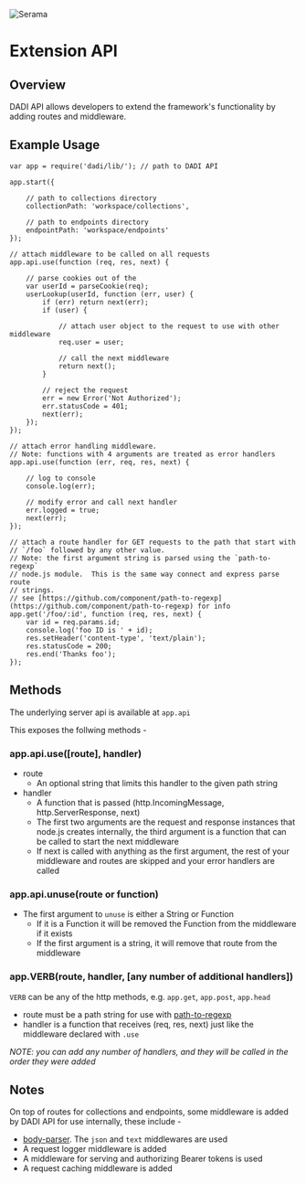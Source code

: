 ![Serama](../serama.png)

# Extension API

## Overview

DADI API allows developers to extend the framework's functionality by adding routes and middleware.

## Example Usage

    var app = require('dadi/lib/'); // path to DADI API

    app.start({

        // path to collections directory
        collectionPath: 'workspace/collections',

        // path to endpoints directory
        endpointPath: 'workspace/endpoints'
    });

    // attach middleware to be called on all requests
    app.api.use(function (req, res, next) {

        // parse cookies out of the
        var userId = parseCookie(req);
        userLookup(userId, function (err, user) {
            if (err) return next(err);
            if (user) {

                // attach user object to the request to use with other middleware
                req.user = user;

                // call the next middleware
                return next();
            }

            // reject the request
            err = new Error('Not Authorized');
            err.statusCode = 401;
            next(err);
        });
    });

    // attach error handling middleware.
    // Note: functions with 4 arguments are treated as error handlers
    app.api.use(function (err, req, res, next) {

        // log to console
        console.log(err);

        // modify error and call next handler
        err.logged = true;
        next(err);
    });

    // attach a route handler for GET requests to the path that start with
    // `/foo` followed by any other value.
    // Note: the first argument string is parsed using the `path-to-regexp`
    // node.js module.  This is the same way connect and express parse route
    // strings.
    // see [https://github.com/component/path-to-regexp](https://github.com/component/path-to-regexp) for info
    app.get('/foo/:id', function (req, res, next) {
        var id = req.params.id;
        console.log('foo ID is ' + id);
        res.setHeader('content-type', 'text/plain');
        res.statusCode = 200;
        res.end('Thanks foo');
    });

## Methods

The underlying server api is available at `app.api`

This exposes the follwing methods -

### app.api.use([route], handler)

* route
	* An optional string that limits this handler to the given path string
* handler
	* A function that is passed (http.IncomingMessage, http.ServerResponse, next)
	* The first two arguments are the request and response instances that node.js creates internally, the third argument is a function that can be called to start the next middleware
	* If next is called with anything as the first argument, the rest of your middleware and routes are skipped and your error handlers are called

### app.api.unuse(route or function)

* The first argument to `unuse` is either a String or Function
	* If it is a Function it will be removed the Function from the middleware if it exists
	* If the first argument is a string, it will remove that route from the middleware

### app.VERB(route, handler, [any number of additional handlers])

`VERB` can be any of the http methods, e.g. `app.get`, `app.post`, `app.head`

* route must be a path string for use with [path-to-regexp](https://github.com/component/path-to-regexp)
* handler is a function that receives (req, res, next) just like the middleware declared with `.use`

_NOTE: you can add any number of handlers, and they will be called in the order they were added_

## Notes

On top of routes for collections and endpoints, some middleware is added by DADI API for use internally, these include -

* [body-parser](https://github.com/expressjs/body-parser).  The `json` and `text` middlewares are used
* A request logger middleware is added
* A middleware for serving and authorizing Bearer tokens is used
* A request caching middleware is added
